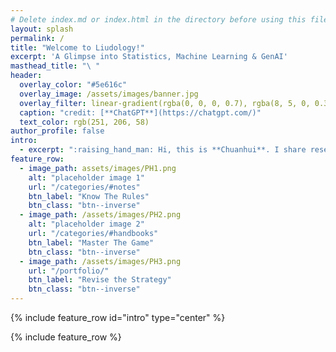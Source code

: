 ```yaml
---
# Delete index.md or index.html in the directory before using this file.
layout: splash
permalink: /
title: "Welcome to Liudology!"
excerpt: 'A Glimpse into Statistics, Machine Learning & GenAI'
masthead_title: "\ " 
header:
  overlay_color: "#5e616c"
  overlay_image: /assets/images/banner.jpg
  overlay_filter: linear-gradient(rgba(0, 0, 0, 0.7), rgba(8, 5, 0, 0.3))
  caption: "credit: [**ChatGPT**](https://chatgpt.com/)"
  text_color: rgb(251, 206, 58)
author_profile: false
intro: 
  - excerpt: ":raising_hand_man: Hi, this is **Chuanhui**. I share research notes, project guides, along with insights and reflections on *Statistics*, *Machine Learning*, and *Generative AI* since Jan. 2025." 
feature_row:
  - image_path: assets/images/PH1.png
    alt: "placeholder image 1"
    url: "/categories/#notes"
    btn_label: "Know The Rules"
    btn_class: "btn--inverse"
  - image_path: /assets/images/PH2.png
    alt: "placeholder image 2"
    url: "/categories/#handbooks"
    btn_label: "Master The Game"
    btn_class: "btn--inverse"
  - image_path: /assets/images/PH3.png
    url: "/portfolio/"
    btn_label: "Revise the Strategy"
    btn_class: "btn--inverse"
---
```



{% include feature_row id="intro" type="center" %}

{% include feature_row %}
